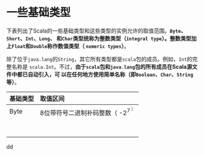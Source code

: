 一些基础类型
================================================================================
下表列出了Scala的一些基础类型和这些类型的实例允许的取值范围。**`Byte`、`Short`、`Int`、`Long`、
和`Char`类型统称为整数类型（`integral type`）。整数类型加上`Float`和`Double`称作数值类型（
`numeric types`）**。

除了位于`java.lang`的`String`，其它所有类型都是`scala`包的成员。例如，`Int`的完整名称是
`scala.Int`。不过，**由于`scala`包和`java.lang`包的所有成员在Scala源文件中都已自动引入，可
以在任何地方使用简单名称（即`Boolean`、`Char`、`String`等）**。

| 基础类型 | 取值区间 |
| :------------- | :------------- |
| Byte | 8位带符号二进制补码整数（ -2<sup>7<sup> ） |
|  |  |
|  |  |
|  |  |
|  |  |
|  |  |
|  |  |
|  |  |
|  |  |





































dd
